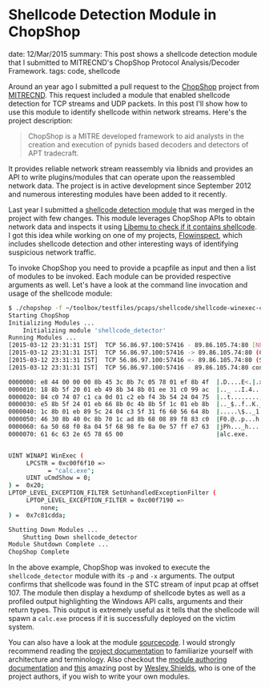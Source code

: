 Shellcode Detection Module in ChopShop
======================================
date: 12/Mar/2015
summary: This post shows a shellcode detection module that I submitted to MITRECND's ChopShop Protocol Analysis/Decoder Framework.
tags: code, shellcode

Around an year ago I submitted a pull request to the [ChopShop](https://github.com/MITRECND/chopshop) project from [MITRECND](https://github.com/MITRECND). This request included a module that enabled shellcode detection for TCP streams and UDP packets. In this post I'll show how to use this module to identify shellcode within network streams. Here's the project description:

> ChopShop is a MITRE developed framework to aid analysts in the creation and execution of pynids based decoders and detectors of APT tradecraft.

It provides reliable network stream reassembly via libnids and provides an API to write plugins/modules that can operate upon the reassembled network data. The project is in active development since September 2012 and numerous interesting modules have been added to it recently.

Last year I submitted a [shellcode detection module](https://github.com/MITRECND/chopshop/pull/29) that was merged in the project with few changes. This module leverages ChopShop APIs to obtain network data and inspects it using [Libemu to check if it contains shellcode](http://7h3ram.github.io/2013/libemu-shellcode-detection.html). I got this idea while working on one of my projects, [Flowinspect](http://7h3ram.github.io/2014/flowinspect.html), which includes shellcode detection and other interesting ways of identifying suspicious network traffic.

To invoke ChopShop you need to provide a pcapfile as input and then a list of modules to be invoked. Each module can be provided respective arguments as well. Let's have a look at the command line invocation and usage of the shellcode module:

```bash
$ ./chopshop -f ~/toolbox/testfiles/pcaps/shellcode/shellcode-winexec-calc.pcap "shellcode_detector -xp"
Starting ChopShop
Initializing Modules ...
    Initializing module 'shellcode_detector'
Running Modules ...
[2015-03-12 23:31:31 IST]  TCP 56.86.97.100:57416 - 89.86.105.74:80 [NEW]
[2015-03-12 23:31:31 IST]  TCP 56.86.97.100:57416 -> 89.86.105.74:80 (CTS: 123B)
[2015-03-12 23:31:31 IST]  TCP 56.86.97.100:57416 <- 89.86.105.74:80 (STC: 227B)
[2015-03-12 23:31:31 IST]  TCP 56.86.97.100:57416 - 89.86.105.74:80 contains shellcode in STC[0:227] @ offset 107

0000000: e8 44 00 00 00 8b 45 3c 8b 7c 05 78 01 ef 8b 4f  |.D....E<.|.x...O|
0000010: 18 8b 5f 20 01 eb 49 8b 34 8b 01 ee 31 c0 99 ac  |.._ ..I.4...1...|
0000020: 84 c0 74 07 c1 ca 0d 01 c2 eb f4 3b 54 24 04 75  |..t........;T$.u|
0000030: e5 8b 5f 24 01 eb 66 8b 0c 4b 8b 5f 1c 01 eb 8b  |.._$..f..K._....|
0000040: 1c 8b 01 eb 89 5c 24 04 c3 5f 31 f6 60 56 64 8b  |.....\$.._1.`Vd.|
0000050: 46 30 8b 40 0c 8b 70 1c ad 8b 68 08 89 f8 83 c0  |F0.@..p...h.....|
0000060: 6a 50 68 f0 8a 04 5f 68 98 fe 8a 0e 57 ff e7 63  |jPh..._h....W..c|
0000070: 61 6c 63 2e 65 78 65 00                          |alc.exe.        |


UINT WINAPI WinExec (
     LPCSTR = 0xc00f6f10 =>
           = "calc.exe";
     UINT uCmdShow = 0;
) =  0x20;
LPTOP_LEVEL_EXCEPTION_FILTER SetUnhandledExceptionFilter (
     LPTOP_LEVEL_EXCEPTION_FILTER = 0xc00f7190 =>
         none;
) =  0x7c81cdda;

Shutting Down Modules ...
    Shutting Down shellcode_detector
Module Shutdown Complete ...
ChopShop Complete
```

In the above example, ChopShop was invoked to execute the `shellcode_detector` module with its `-p` and `-x` arguments. The output confirms that shellcode was found in the STC stream of input pcap at offset 107. The module then display a hexdump of shellcode bytes as well as a profiled output highlighting the Windows API calls, arguments and their return types. This output is extremely useful as it tells that the shellcode will spawn a `calc.exe` process if it is successfully deployed on the victim system.

You can also have a look at the module [sourcecode](https://github.com/MITRECND/chopshop/blob/master/modules/shellcode_detector.py). I would strongly recommend reading the [project documentation](https://github.com/MITRECND/chopshop/tree/master/docs/chopshop_docs) to familiarize yourself with architecture and terminology. Also checkout the [module authoring documentation](https://github.com/MITRECND/chopshop/blob/master/docs/chopshop_docs/module_authoring.md) and [this](http://www.mitre.org/capabilities/cybersecurity/overview/cybersecurity-blog/how-chopshop-modules-work) amazing post by [Wesley Shields](https://github.com/wxsBSD), who is one of the project authors, if you wish to write your own modules.